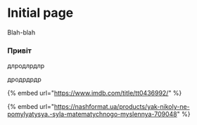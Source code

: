 # Initial page

Blah-blah

### Привіт

длродлрдлр

дродрдрдр

{% embed url="https://www.imdb.com/title/tt0436992/" %}

{% embed url="https://nashformat.ua/products/yak-nikoly-ne-pomylyatysya.-syla-matematychnogo-myslennya-709048" %}

